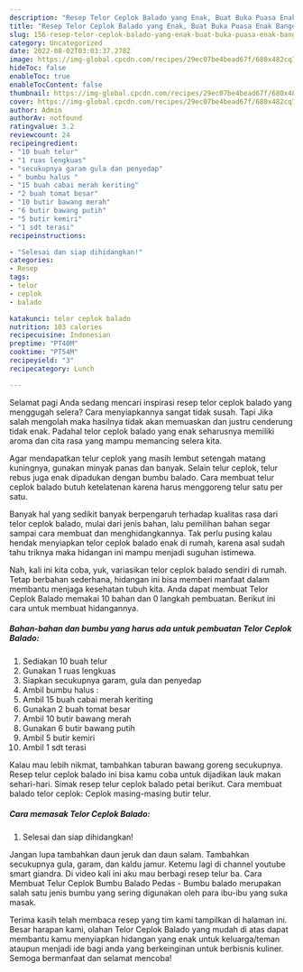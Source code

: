 ```yaml
---
description: "Resep Telor Ceplok Balado yang Enak, Buat Buka Puasa Enak Banget"
title: "Resep Telor Ceplok Balado yang Enak, Buat Buka Puasa Enak Banget"
slug: 156-resep-telor-ceplok-balado-yang-enak-buat-buka-puasa-enak-banget
category: Uncategorized
date: 2022-08-02T03:03:37.278Z
image: https://img-global.cpcdn.com/recipes/29ec07be4bead67f/680x482cq70/telor-ceplok-balado-foto-resep-utama.jpg
hideToc: false
enableToc: true
enableTocContent: false
thumbnail: https://img-global.cpcdn.com/recipes/29ec07be4bead67f/680x482cq70/telor-ceplok-balado-foto-resep-utama.jpg
cover: https://img-global.cpcdn.com/recipes/29ec07be4bead67f/680x482cq70/telor-ceplok-balado-foto-resep-utama.jpg
author: Admin
authorAv: notfound
ratingvalue: 3.2
reviewcount: 24
recipeingredient:
- "10 buah telur"
- "1 ruas lengkuas"
- "secukupnya garam gula dan penyedap"
- " bumbu halus "
- "15 buah cabai merah keriting"
- "2 buah tomat besar"
- "10 butir bawang merah"
- "6 butir bawang putih"
- "5 butir kemiri"
- "1 sdt terasi"
recipeinstructions:

- "Selesai dan siap dihidangkan!"
categories:
- Resep
tags:
- telor
- ceplok
- balado

katakunci: telor ceplok balado 
nutrition: 103 calories
recipecuisine: Indonesian
preptime: "PT40M"
cooktime: "PT54M"
recipeyield: "3"
recipecategory: Lunch

---
```



Selamat pagi Anda sedang mencari inspirasi resep telor ceplok balado yang menggugah selera? Cara menyiapkannya sangat tidak susah. Tapi Jika salah mengolah maka hasilnya tidak akan memuaskan dan justru cenderung tidak enak. Padahal telor ceplok balado yang enak seharusnya memiliki aroma dan cita rasa yang mampu memancing selera kita.


Agar mendapatkan telur ceplok yang masih lembut setengah matang kuningnya, gunakan minyak panas dan banyak. Selain telur ceplok, telur rebus juga enak dipadukan dengan bumbu balado. Cara membuat telur ceplok balado butuh ketelatenan karena harus menggoreng telur satu per satu.

Banyak hal yang sedikit banyak berpengaruh terhadap kualitas rasa dari telor ceplok balado, mulai dari jenis bahan, lalu pemilihan bahan segar sampai cara membuat dan menghidangkannya. Tak perlu pusing kalau hendak menyiapkan telor ceplok balado enak di rumah, karena asal sudah tahu triknya maka hidangan ini mampu menjadi suguhan istimewa.


Nah, kali ini kita coba, yuk, variasikan telor ceplok balado sendiri di rumah. Tetap berbahan sederhana, hidangan ini bisa memberi manfaat dalam membantu menjaga kesehatan tubuh kita. Anda dapat membuat Telor Ceplok Balado memakai 10 bahan dan 0 langkah pembuatan. Berikut ini cara untuk membuat hidangannya.

<!--inarticleads1-->

##### Bahan-bahan dan bumbu yang harus ada untuk pembuatan Telor Ceplok Balado:

1. Sediakan 10 buah telur
1. Gunakan 1 ruas lengkuas
1. Siapkan secukupnya garam, gula dan penyedap
1. Ambil  bumbu halus :
1. Ambil 15 buah cabai merah keriting
1. Gunakan 2 buah tomat besar
1. Ambil 10 butir bawang merah
1. Gunakan 6 butir bawang putih
1. Ambil 5 butir kemiri
1. Ambil 1 sdt terasi


Kalau mau lebih nikmat, tambahkan taburan bawang goreng secukupnya. Resep telur ceplok balado ini bisa kamu coba untuk dijadikan lauk makan sehari-hari. Simak resep telur ceplok balado petai berikut. Cara membuat balado telor ceplok: Ceplok masing-masing butir telur. 

<!--inarticleads2-->

##### Cara memasak Telor Ceplok Balado:


1. Selesai dan siap dihidangkan!

Jangan lupa tambahkan daun jeruk dan daun salam. Tambahkan secukupnya gula, garam, dan kaldu jamur. Ketemu lagi di channel youtube smart giandra. Di video kali ini aku mau berbagi resep telur ba. Cara Membuat Telur Ceplok Bumbu Balado Pedas - Bumbu balado merupakan salah satu jenis bumbu yang sering digunakan oleh para ibu-ibu yang suka masak. 

Terima kasih telah membaca resep yang tim kami tampilkan di halaman ini. Besar harapan kami, olahan Telor Ceplok Balado yang mudah di atas dapat membantu kamu menyiapkan hidangan yang enak untuk keluarga/teman ataupun menjadi ide bagi anda yang berkeinginan untuk berbisnis kuliner. Semoga bermanfaat dan selamat mencoba!

